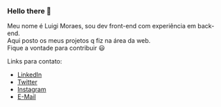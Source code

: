 <div style="display: flex">
<img src="" />
</div>

### Hello there 👋

Meu nome é Luigi Moraes, sou dev front-end com experiência em back-end. </br> 
Aqui posto os meus projetos q fiz na área da web. </br>
Fique a vontade para contribuir :smiley:

Links para contato:</br>
* [LinkedIn](https://www.linkedin.com/santos-luigi-moraes) </br>
* [Twitter](https://twitter.com/luigi_ms_txt) </br>
* [Instagram](https://instagram.com/luigi_ms.jpg)
* <a href="mailto">E-Mail</a>
